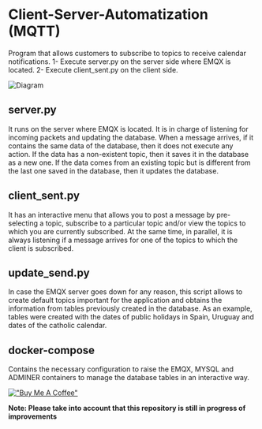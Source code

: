 # Client-Server-Automatization (MQTT)
Program that allows customers to subscribe to topics to receive calendar notifications.
1- Execute server.py on the server side where EMQX is located.
2- Execute client_sent.py on the client side.

![Diagram](https://github.com/amuracciole/remindme_app/blob/main/Diagram.png)

## server.py
It runs on the server where EMQX is located. It is in charge of listening for incoming packets and updating the database. When a message arrives, if it contains the same data of the database, then it does not execute any action. If the data has a non-existent topic, then it saves it in the database as a new one. If the data comes from an existing topic but is different from the last one saved in the database, then it updates the database.

## client_sent.py
It has an interactive menu that allows you to post a message by pre-selecting a topic, subscribe to a particular topic and/or view the topics to which you are currently subscribed.
At the same time, in parallel, it is always listening if a message arrives for one of the topics to which the client is subscribed.

## update_send.py
In case the EMQX server goes down for any reason, this script allows to create default topics important for the application and obtains the information from tables previously created in the database. As an example, tables were created with the dates of public holidays in Spain, Uruguay and dates of the catholic calendar.

## docker-compose
Contains the necessary configuration to raise the EMQX, MYSQL and ADMINER containers to manage the database tables in an interactive way.

[!["Buy Me A Coffee"](https://www.buymeacoffee.com/assets/img/custom_images/orange_img.png)](https://www.buymeacoffee.com/amuracciole)

**Note: Please take into account that this repository is still in progress of improvements**
